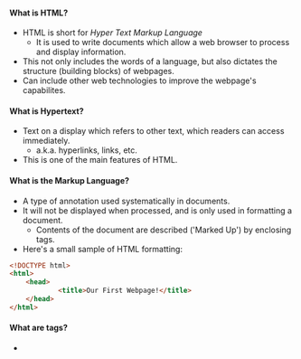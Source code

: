 #### What is HTML?
- HTML is short for *Hyper Text Markup Language*
	- It is used to write documents which allow a web browser to process and display information.
- This not only includes the words of a language, but also dictates the structure (building blocks) of webpages.
- Can include other web technologies to improve the webpage's capabilites.
#### What is Hypertext?
- Text on a display which refers to other text, which readers can access immediately.
	- a.k.a. hyperlinks, links, etc.
- This is one of the main features of HTML.
#### What is the Markup Language?
- A type of annotation used systematically in documents.
- It will not be displayed when processed, and is only used in formatting a document.
	- Contents of the document are described ('Marked Up') by enclosing tags.
- Here's a small sample of HTML formatting:
```HTML
<!DOCTYPE html>
<html>
	<head>
			<title>Our First Webpage!</title>
	</head>
</html>
```
#### What are tags?
- 